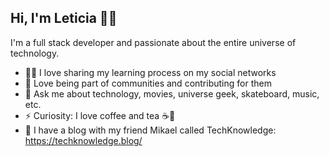 <!--
**leticiadia/leticiadia** is a ✨ _special_ ✨ repository because its `README.md` (this file) appears on your GitHub profile.

Here are some ideas to get you started:

- 🔭 I’m currently working on ...
- 🌱 I’m currently learning ...
- 👯 I’m looking to collaborate on ...
- 🤔 I’m looking for help with ...
- 💬 Ask me about ...
- 📫 How to reach me: ...
- 😄 Pronouns: ...
- ⚡ Fun fact: ...
-->

## Hi, I'm Leticia 👩👋

<p>
I'm a full stack developer and passionate about the entire universe of technology.
</p>

- 👩‍💻 I love sharing my learning process on my social networks
- 🚀 Love being part of communities and contributing for them
- 💬 Ask me about technology, movies, universe geek, skateboard, music, etc.
- ⚡ Curiosity: I love coffee and tea ☕🍵
- 📝 I have a blog with my friend Mikael called TechKnowledge: https://techknowledge.blog/
